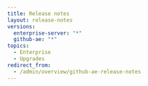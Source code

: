 ```yaml
---
title: Release notes
layout: release-notes
versions:
  enterprise-server: "*"
  github-ae: "*"
topics:
  - Enterprise
  - Upgrades
redirect_from:
  - /admin/overview/github-ae-release-notes
---
```

